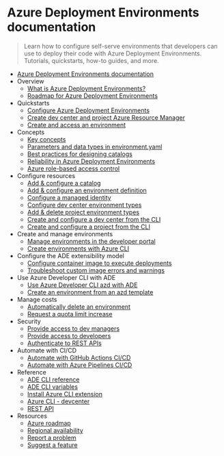 # Azure Deployment Environments documentation
> Learn how to configure self-serve environments that developers can use to deploy their code with Azure Deployment Environments. Tutorials, quickstarts, how-to guides, and more.
  - [Azure Deployment Environments documentation](https://learn.microsoft.com/en-us/azure/deployment-environments/)
  - Overview
    - [What is Azure Deployment Environments?](https://learn.microsoft.com/en-us/azure/deployment-environments/overview-what-is-azure-deployment-environments)
    - [Roadmap for Azure Deployment Environments](https://learn.microsoft.com/en-us/azure/deployment-environments/ade-roadmap)
  - Quickstarts
    - [Configure Azure Deployment Environments](https://learn.microsoft.com/en-us/azure/deployment-environments/quickstart-create-and-configure-devcenter)
    - [Create dev center and project Azure Resource Manager](https://learn.microsoft.com/en-us/azure/deployment-environments/quickstart-create-dev-center-project-azure-resource-manager)
    - [Create and access an environment](https://learn.microsoft.com/en-us/azure/deployment-environments/quickstart-create-access-environments)
  - Concepts
    - [Key concepts](https://learn.microsoft.com/en-us/azure/deployment-environments/concept-environments-key-concepts)
    - [Parameters and data types in environment.yaml](https://learn.microsoft.com/en-us/azure/deployment-environments/concept-environment-yaml)
    - [Best practices for designing catalogs](https://learn.microsoft.com/en-us/azure/deployment-environments/best-practice-catalog-structure)
    - [Reliability in Azure Deployment Environments](https://learn.microsoft.com/en-us/azure/reliability/reliability-deployment-environments?toc=/azure/deployment-environments/toc.json&bc=/azure/deployment-environments/breadcrumb/toc.json)
    - [Azure role-based access control](https://learn.microsoft.com/en-us/azure/deployment-environments/concept-deployment-environments-role-based-access-control)
  - Configure resources
    - [Add & configure a catalog](https://learn.microsoft.com/en-us/azure/deployment-environments/how-to-configure-catalog)
    - [Add & configure an environment definition](https://learn.microsoft.com/en-us/azure/deployment-environments/configure-environment-definition)
    - [Configure a managed identity](https://learn.microsoft.com/en-us/azure/deployment-environments/how-to-configure-managed-identity)
    - [Configure dev center environment types](https://learn.microsoft.com/en-us/azure/deployment-environments/how-to-configure-devcenter-environment-types)
    - [Add & delete project environment types](https://learn.microsoft.com/en-us/azure/deployment-environments/how-to-configure-project-environment-types)
    - [Create and configure a dev center from the CLI](https://learn.microsoft.com/en-us/azure/deployment-environments/how-to-create-configure-dev-center)
    - [Create and configure a project from the CLI](https://learn.microsoft.com/en-us/azure/deployment-environments/how-to-create-configure-projects)
  - Create and manage environments
    - [Manage environments in the developer portal](https://learn.microsoft.com/en-us/azure/deployment-environments/how-to-manage-environments)
    - [Create environments with Azure CLI](https://learn.microsoft.com/en-us/azure/deployment-environments/how-to-create-access-environments)
  - Configure the ADE extensibility model
    - [Configure container image to execute deployments](https://learn.microsoft.com/en-us/azure/deployment-environments/how-to-configure-extensibility-model-custom-image)
    - [Troubleshoot custom image errors and warnings](https://learn.microsoft.com/en-us/azure/deployment-environments/troubleshoot-custom-image-logs-errors)
  - Use Azure Developer CLI with ADE
    - [Use Azure Developer CLI azd with ADE](https://learn.microsoft.com/en-us/azure/deployment-environments/concept-azure-developer-cli-with-deployment-environments)
    - [Create an environment from an azd template](https://learn.microsoft.com/en-us/azure/deployment-environments/how-to-configure-azure-developer-cli-deployment-environments)
  - Manage costs
    - [Automatically delete an environment](https://learn.microsoft.com/en-us/azure/deployment-environments/how-to-schedule-environment-deletion)
    - [Request a quota limit increase](https://learn.microsoft.com/en-us/azure/deployment-environments/how-to-request-quota-increase)
  - Security
    - [Provide access to dev managers](https://learn.microsoft.com/en-us/azure/deployment-environments/how-to-configure-project-admin)
    - [Provide access to developers](https://learn.microsoft.com/en-us/azure/deployment-environments/how-to-configure-deployment-environments-user)
    - [Authenticate to REST APIs](https://learn.microsoft.com/en-us/azure/deployment-environments/how-to-authenticate)
  - Automate with CI/CD
    - [Automate with GitHub Actions CI/CD](https://learn.microsoft.com/en-us/azure/deployment-environments/tutorial-deploy-environments-in-cicd-github)
    - [Automate with Azure Pipelines CI/CD](https://learn.microsoft.com/en-us/azure/deployment-environments/tutorial-deploy-environments-in-cicd-azure-devops)
  - Reference
    - [ADE CLI reference](https://learn.microsoft.com/en-us/azure/deployment-environments/reference-deployment-environment-cli)
    - [ADE CLI variables](https://learn.microsoft.com/en-us/azure/deployment-environments/reference-deployment-environment-variables)
    - [Install Azure CLI extension](https://learn.microsoft.com/en-us/azure/deployment-environments/how-to-install-devcenter-cli-extension)
    - [Azure CLI - devcenter](https://aka.ms/CLI-reference)
    - [REST API](https://learn.microsoft.com/rest/api/devcenter/)
  - Resources
    - [Azure roadmap](https://azure.microsoft.com/roadmap/)
    - [Regional availability](https://azure.microsoft.com/regions/services/)
    - [Report a problem](https://aka.ms/deployment-environments/reportproblem)
    - [Suggest a feature](https://aka.ms/deployment-environments/suggestfeature)

